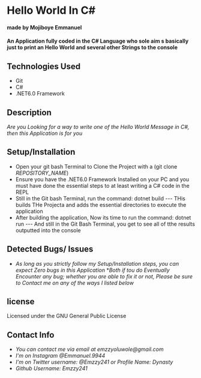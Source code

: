 # Hello World In C#
#### made by Mojiboye Emmanuel

#### An Application fully coded in the C# Language who sole aim s basically just to print an Hello World and several other Strings to the console

## Technologies Used
* Git
* C#
* .NET6.0 Framework

## Description
_Are you Looking for a way to write one of the Hello World Message in C#, then this Application is for you_


## Setup/Installation
* Open your git bash Terminal to Clone the Project with a (git clone _REPOSITORY_NAME_)
* Ensure you have the .NET6.0 Framework Installed on your PC and you must have done the essential steps to at least writing a C# code in the REPL 
* Still in the Git bash Terminal, run the command: dotnet build --- THis builds THe Projecta and adds the essential directories to execute the application
* After building the application, Now its time to run the command: dotnet run --- And still in the Git Bash Terminal, you get to see all of tthe results outputted into the console

## Detected Bugs/ Issues
* _As long as you strictly follow my Setup/Installation steps, you can expect Zero bugs in this Application_
*_Both if tou do Eventually Encounter any bug; whether you are able to fix it or not, Please be sure to Contact me on any of the ways I listed below_

## license 
Licensed under the GNU General Public License

## Contact Info
* _You can contact me via email at emzzyoluwole@gmail.com_
* _I'm on Instagram @Emmanuel.9944_
* _I'm on Twitter username: @Emzzy241 or Profile Name: Dynasty_
* _Github Username: Emzzy241_